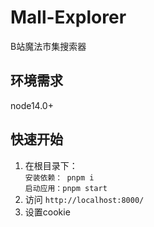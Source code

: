 # Mall-Explorer
B站魔法市集搜索器
## 环境需求
node14.0+
## 快速开始
1. 在根目录下：  
`安装依赖： pnpm i`  
`启动应用：pnpm start`
2. 访问
`http://localhost:8000/`  
3. 设置cookie

